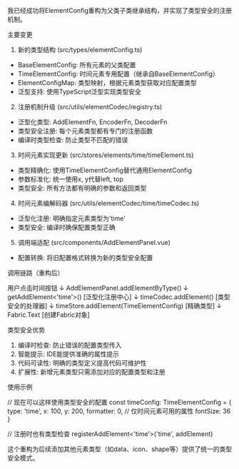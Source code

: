 我已经成功将ElementConfig重构为父类子类继承结构，并实现了类型安全的注册机制。

主要变更

1. 新的类型结构 (src/types/elementConfig.ts)

- BaseElementConfig: 所有元素的父类配置
- TimeElementConfig: 时间元素专用配置（继承自BaseElementConfig）
- ElementConfigMap: 类型映射，根据元素类型获取对应配置类型
- 泛型支持: 使用TypeScript泛型实现类型安全

2. 注册机制升级 (src/utils/elementCodec/registry.ts)

- 泛型化类型: AddElementFn<T>, EncoderFn<T>, DecoderFn<T>
- 类型安全注册: 每个元素类型都有专门的注册函数
- 编译时类型检查: 防止类型不匹配的错误

3. 时间元素实现更新 (src/stores/elements/time/timeElement.ts)

- 类型精确化: 使用TimeElementConfig替代通用ElementConfig
- 参数标准化: 统一使用x, y代替left, top
- 类型安全: 所有方法都有明确的参数和返回类型

4. 时间元素编解码器 (src/utils/elementCodec/time/timeCodec.ts)

- 泛型化注册: 明确指定元素类型为'time'
- 类型安全: 编译时确保配置类型正确

5. 调用端适配 (src/components/AddElementPanel.vue)

- 配置转换: 将旧配置格式转换为新的类型安全配置

调用链路（重构后）

用户点击时间按钮
    ↓
AddElementPanel.addElementByType()
    ↓
getAddElement<'time'>() [泛型化注册中心]
    ↓
timeCodec.addElement() [类型安全的处理器]
    ↓
timeStore.addElement(TimeElementConfig) [精确类型]
    ↓
Fabric.Text [创建Fabric对象]

类型安全优势

1. 编译时检查: 防止错误的配置类型传入
2. 智能提示: IDE能提供准确的属性提示
3. 代码可读性: 明确的类型定义提高代码可维护性
4. 扩展性: 新增元素类型只需添加对应的配置类型和注册

使用示例

// 现在可以这样使用类型安全的配置
const timeConfig: TimeElementConfig = {
type: 'time',
x: 100,
y: 200,
formatter: 0,  // 仅时间元素可用的属性
fontSize: 36
}

// 注册时也有类型检查
registerAddElement<'time'>('time', addElement)

这个重构为后续添加其他元素类型（如data、icon、shape等）提供了统一的类型安全模式。